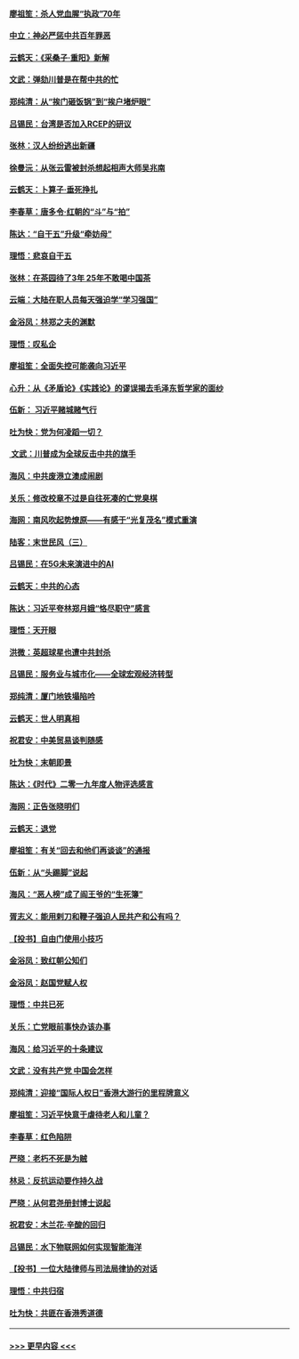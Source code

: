 #### [廖祖笙：杀人党血腥“执政”70年](../pages/nsc993/n11745144.md?t=12270855) 
#### [中立：神必严惩中共百年罪恶](../pages/nsc993/n11744970.md?t=12270855) 
#### [云鹤天：《采桑子‧重阳》新解](../pages/nsc993/n11744948.md?t=12270855) 
#### [文武：弹劾川普是在帮中共的忙](../pages/nsc993/n11744758.md?t=12270855) 
#### [郑纯清：从“挨门砸饭锅”到“挨户堵炉眼”](../pages/nsc993/n11744745.md?t=12270855) 
#### [吕锡民：台湾是否加入RCEP的研议](../pages/nsc993/n11744701.md?t=12270855) 
#### [张林：汉人纷纷逃出新疆](../pages/nsc993/n11743530.md?t=12270855) 
#### [徐曼沅：从张云雷被封杀想起相声大师吴兆南](../pages/nsc993/n11741816.md?t=12270855) 
#### [云鹤天：卜算子‧垂死挣扎](../pages/nsc993/n11739956.md?t=12270855) 
#### [李春草：唐多令‧红朝的“斗”与“拍”](../pages/nsc993/n11739830.md?t=12270855) 
#### [陈达：“自干五”升级“牵妨母”](../pages/nsc993/n11739724.md?t=12270855) 
#### [理悟：悲哀自干五](../pages/nsc993/n11739547.md?t=12270855) 
#### [张林：在茶园待了3年 25年不敢喝中国茶](../pages/nsc993/n11739240.md?t=12270855) 
#### [云端：大陆在职人员每天强迫学“学习强国”](../pages/nsc993/n11738735.md?t=12270855) 
#### [金浴凤：林郑之夫的渊默](../pages/nsc993/n11737735.md?t=12270855) 
#### [理悟：叹私企](../pages/nsc993/n11737715.md?t=12270855) 
#### [廖祖笙：全面失控可能袭向习近平](../pages/nsc993/n11737704.md?t=12270855) 
#### [心升：从《矛盾论》《实践论》的谬误揭去毛泽东哲学家的面纱](../pages/nsc993/n11736962.md?t=12270855) 
#### [伍新： 习近平赌城赌气行](../pages/nsc993/n11736929.md?t=12270855) 
#### [吐为快：党为何凌蹈一切？](../pages/nsc993/n11736915.md?t=12270855) 
#### [ 文武：川普成为全球反击中共的旗手](../pages/nsc993/n11736882.md?t=12270855) 
#### [海风：中共废港立澳成闹剧](../pages/nsc993/n11735857.md?t=12270855) 
#### [关乐：修改校章不过是自往死凑的亡党臭棋](../pages/nsc993/n11735097.md?t=12270855) 
#### [海网：南风吹起势燎原——有感于“光复茂名”模式重演](../pages/nsc993/n11732308.md?t=12270855) 
#### [陆客：末世民风（三）](../pages/nsc993/n11732211.md?t=12270855) 
#### [吕锡民：在5G未来演进中的AI](../pages/nsc993/n11730010.md?t=12270855) 
#### [云鹤天：中共的心态](../pages/nsc993/n11729906.md?t=12270855) 
#### [陈达：习近平夸林郑月娥“恪尽职守”感言](../pages/nsc993/n11729881.md?t=12270855) 
#### [理悟：天开眼](../pages/nsc993/n11729699.md?t=12270855) 
#### [洪微：英超球星也遭中共封杀](../pages/nsc993/n11727243.md?t=12270855) 
#### [吕锡民：服务业与城市化——全球宏观经济转型](../pages/nsc993/n11725845.md?t=12270855) 
#### [郑纯清：厦门地铁塌陷吟](../pages/nsc993/n11725813.md?t=12270855) 
#### [云鹤天：世人明真相](../pages/nsc993/n11725621.md?t=12270855) 
#### [祝君安：中美贸易谈判随感](../pages/nsc993/n11725609.md?t=12270855) 
#### [吐为快：末朝即景](../pages/nsc993/n11723365.md?t=12270855) 
#### [陈达：《时代》二零一九年度人物评选感言](../pages/nsc993/n11723337.md?t=12270855) 
#### [海网：正告张晓明们](../pages/nsc993/n11723228.md?t=12270855) 
#### [云鹤天：退党](../pages/nsc993/n11723056.md?t=12270855) 
#### [廖祖笙：有关“回去和他们再谈谈”的通报](../pages/nsc993/n11722442.md?t=12270855) 
#### [伍新：从“头踢脚”说起](../pages/nsc993/n11722429.md?t=12270855) 
#### [海风：“恶人榜”成了阎王爷的“生死簿”](../pages/nsc993/n11722272.md?t=12270855) 
#### [胥志义：能用剌刀和鞭子强迫人民共产和公有吗？](../pages/nsc993/n11720569.md?t=12270855) 
#### [【投书】自由门使用小技巧](../pages/nsc993/n11720180.md?t=12270855) 
#### [金浴凤：致红朝公知们](../pages/nsc993/n11720563.md?t=12270855) 
#### [金浴凤：赵国党赋人权](../pages/nsc993/n11720533.md?t=12270855) 
#### [理悟：中共已死](../pages/nsc993/n11720233.md?t=12270855) 
#### [关乐：亡党眼前事快办该办事](../pages/nsc993/n11719160.md?t=12270855) 
#### [海风：给习近平的十条建议](../pages/nsc993/n11717616.md?t=12270855) 
#### [文武：没有共产党 中国会怎样](../pages/nsc993/n11717584.md?t=12270855) 
#### [郑纯清：迎接“国际人权日”香港大游行的里程牌意义](../pages/nsc993/n11717417.md?t=12270855) 
#### [廖祖笙：习近平快意于虐待老人和儿童？](../pages/nsc993/n11715313.md?t=12270855) 
#### [李春草：红色陷阱](../pages/nsc993/n11715029.md?t=12270855) 
#### [严晓：老朽不死是为贼](../pages/nsc993/n11712910.md?t=12270855) 
#### [林忌：反抗运动要作持久战](../pages/nsc993/n11712623.md?t=12270855) 
#### [严晓：从何君尧册封博士说起](../pages/nsc993/n11712465.md?t=12270855) 
#### [祝君安：木兰花·辛酸的回归](../pages/nsc993/n11712381.md?t=12270855) 
#### [吕锡民：水下物联网如何实现智能海洋](../pages/nsc993/n11711158.md?t=12270855) 
#### [【投书】一位大陆律师与司法局律协的对话](../pages/nsc993/n11709675.md?t=12270855) 
#### [理悟：中共归宿](../pages/nsc993/n11710059.md?t=12270855) 
#### [吐为快：共匪在香港秀道德](../pages/nsc993/n11709979.md?t=12270855) 

----
#### [ >>> 更早内容 <<< ](../indexes/nsc993-earlier.md)
